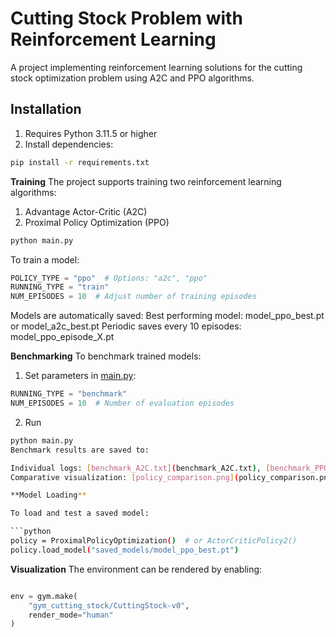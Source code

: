 # Cutting Stock Problem with Reinforcement Learning

A project implementing reinforcement learning solutions for the cutting stock optimization problem using A2C and PPO algorithms.

## Installation

1. Requires Python 3.11.5 or higher
2. Install dependencies:
```bash
pip install -r requirements.txt
```
**Training**
The project supports training two reinforcement learning algorithms:

1. Advantage Actor-Critic (A2C)
2. Proximal Policy Optimization (PPO)
```bash
python main.py
```
To train a model:
```python
POLICY_TYPE = "ppo"  # Options: "a2c", "ppo"
RUNNING_TYPE = "train"
NUM_EPISODES = 10  # Adjust number of training episodes
```
Models are automatically saved:
Best performing model: model_ppo_best.pt or model_a2c_best.pt
Periodic saves every 10 episodes: model_ppo_episode_X.pt

**Benchmarking**
To benchmark trained models:

1. Set parameters in [main.py](main.py):

```python
RUNNING_TYPE = "benchmark"
NUM_EPISODES = 10  # Number of evaluation episodes
```
2. Run
```bash
python main.py
Benchmark results are saved to:

Individual logs: [benchmark_A2C.txt](benchmark_A2C.txt), [benchmark_PPO.txt](benchmark_PPO.txt)
Comparative visualization: [policy_comparison.png](policy_comparison.png)

**Model Loading**

To load and test a saved model:

```python
policy = ProximalPolicyOptimization()  # or ActorCriticPolicy2()
policy.load_model("saved_models/model_ppo_best.pt")
```
**Visualization**
The environment can be rendered by enabling:
```python

env = gym.make(
    "gym_cutting_stock/CuttingStock-v0",
    render_mode="human"
)
```

